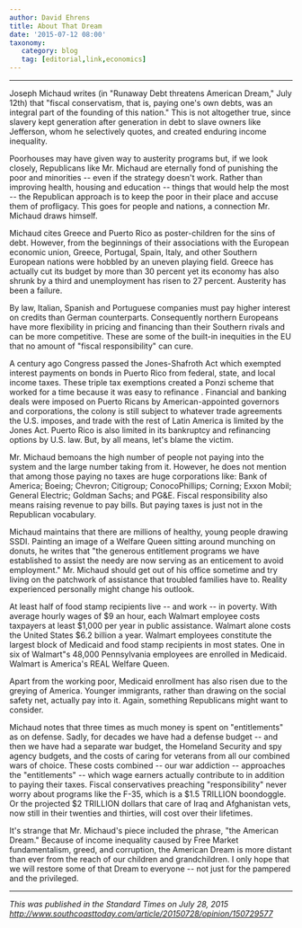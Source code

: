 ```yaml
---
author: David Ehrens
title: About That Dream
date: '2015-07-12 08:00'
taxonomy:
   category: blog
   tag: [editorial,link,economics]
---
```

---

Joseph Michaud writes (in "Runaway Debt threatens American Dream," July 12th) that "fiscal conservatism, that is, paying one's own debts, was an integral part of the founding of this nation." This is not altogether true, since slavery kept generation after generation in debt to slave owners like Jefferson, whom he selectively quotes, and created enduring income inequality.

Poorhouses may have given way to austerity programs but, if we look closely, Republicans like Mr. Michaud are eternally fond of punishing the poor and minorities -- even if the strategy doesn't work. Rather than improving health, housing and education -- things that would help the most -- the Republican approach is to keep the poor in their place and accuse them of profligacy. This goes for people and nations, a connection Mr. Michaud draws himself.

Michaud cites Greece and Puerto Rico as poster-children for the sins of debt. However, from the beginnings of their associations with the European economic union, Greece, Portugal, Spain, Italy, and other Southern European nations were hobbled by an uneven playing field. Greece has actually cut its budget by more than 30 percent yet its economy has also shrunk by a third and unemployment has risen to 27 percent. Austerity has been a failure.

By law, Italian, Spanish and Portuguese companies must pay higher interest on credits than German counterparts. Consequently northern Europeans have more flexibility in pricing and financing than their Southern rivals and can be more competitive. These are some of the built-in inequities in the EU that no amount of "fiscal responsibility" can cure.

A century ago Congress passed the Jones-Shafroth Act which exempted interest payments on bonds in Puerto Rico from federal, state, and local income taxes. These triple tax exemptions created a Ponzi scheme that worked for a time because it was easy to refinance . Financial and banking deals were imposed on Puerto Ricans by American-appointed governors and corporations, the colony is still subject to whatever trade agreements the U.S. imposes, and trade with the rest of Latin America is limited by the Jones Act. Puerto Rico is also limited in its bankruptcy and refinancing options by U.S. law. But, by all means, let's blame the victim.

Mr. Michaud bemoans the high number of people not paying into the system and the large number taking from it. However, he does not mention that among those paying no taxes are huge corporations like: Bank of America; Boeing; Chevron; Citigroup; ConocoPhillips; Corning; Exxon Mobil; General Electric; Goldman Sachs; and PG&E. Fiscal responsibility also means raising revenue to pay bills. But paying taxes is just not in the Republican vocabulary.

Michaud maintains that there are millions of healthy, young people drawing SSDI. Painting an image of a Welfare Queen sitting around munching on donuts, he writes that "the generous entitlement programs we have established to assist the needy are now serving as an enticement to avoid employment." Mr. Michaud should get out of his office sometime and try living on the patchwork of assistance that troubled families have to. Reality experienced personally might change his outlook.

At least half of food stamp recipients live -- and work -- in poverty. With average hourly wages of \$9 an hour, each Walmart employee costs taxpayers at least $1,000 per year in public assistance. Walmart alone costs the United States $6.2 billion a year. Walmart employees constitute the largest block of Medicaid and food stamp recipients in most states. One in six of Walmart"s 48,000 Pennsylvania employees are enrolled in Medicaid. Walmart is America's REAL Welfare Queen.

Apart from the working poor, Medicaid enrollment has also risen due to the greying of America. Younger immigrants, rather than drawing on the social safety net, actually pay into it. Again, something Republicans might want to consider.

Michaud notes that three times as much money is spent on "entitlements" as on defense. Sadly, for decades we have had a defense budget -- and then we have had a separate war budget, the Homeland Security and spy agency budgets, and the costs of caring for veterans from all our combined wars of choice. These costs combined -- our war addiction -- approaches the "entitlements" -- which wage earners actually contribute to in addition to paying their taxes. Fiscal conservatives preaching "responsibility" never worry about programs like the F-35, which is a $1.5 TRILLION boondoggle. Or the projected $2 TRILLION dollars that care of Iraq and Afghanistan vets, now still in their twenties and thirties, will cost over their lifetimes.

It's strange that Mr. Michaud's piece included the phrase, "the American Dream." Because of income inequality caused by Free Market fundamentalism, greed, and corruption, the American Dream is more distant than ever from the reach of our children and grandchildren. I only hope that we will restore some of that Dream to everyone -- not just for the pampered and the privileged.

-----

*This was published in the Standard Times on July 28, 2015*<br>
*<http://www.southcoasttoday.com/article/20150728/opinion/150729577>*

